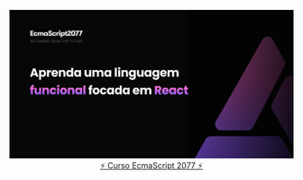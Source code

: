 <p align="center">
 <img src="./cover.png" >
  <a href="https://es77.dev"> ⚡ Curso EcmaScript 2077 ⚡ </a>
</p>
